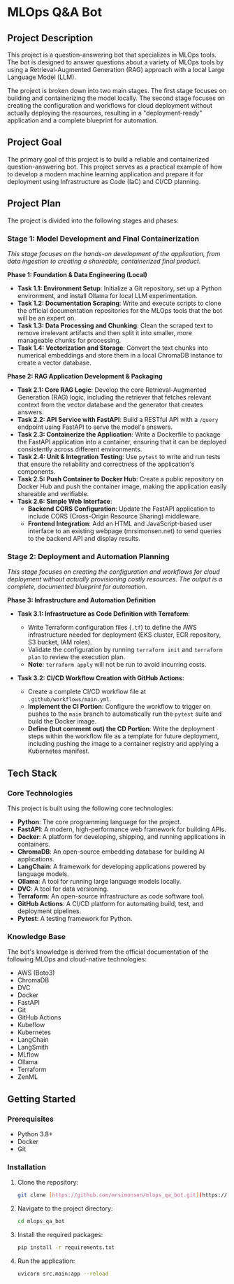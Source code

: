 # MLOps Q&A Bot

## Project Description

This project is a question-answering bot that specializes in MLOps tools. The bot is designed to answer questions about a variety of MLOps tools by using a Retrieval-Augmented Generation (RAG) approach with a local Large Language Model (LLM).

The project is broken down into two main stages. The first stage focuses on building and containerizing the model locally. The second stage focuses on creating the configuration and workflows for cloud deployment without actually deploying the resources, resulting in a "deployment-ready" application and a complete blueprint for automation.

## Project Goal

The primary goal of this project is to build a reliable and containerized question-answering bot. This project serves as a practical example of how to develop a modern machine learning application and prepare it for deployment using Infrastructure as Code (IaC) and CI/CD planning.

## Project Plan

The project is divided into the following stages and phases:

### Stage 1: Model Development and Final Containerization

*This stage focuses on the hands-on development of the application, from data ingestion to creating a shareable, containerized final product.*

**Phase 1: Foundation & Data Engineering (Local)**
- **Task 1.1: Environment Setup**: Initialize a Git repository, set up a Python environment, and install Ollama for local LLM experimentation.
- **Task 1.2: Documentation Scraping**: Write and execute scripts to clone the official documentation repositories for the MLOps tools that the bot will be an expert on.
- **Task 1.3: Data Processing and Chunking**: Clean the scraped text to remove irrelevant artifacts and then split it into smaller, more manageable chunks for processing.
- **Task 1.4: Vectorization and Storage**: Convert the text chunks into numerical embeddings and store them in a local ChromaDB instance to create a vector database.

**Phase 2: RAG Application Development & Packaging**
- **Task 2.1: Core RAG Logic**: Develop the core Retrieval-Augmented Generation (RAG) logic, including the retriever that fetches relevant context from the vector database and the generator that creates answers.
- **Task 2.2: API Service with FastAPI**: Build a RESTful API with a `/query` endpoint using FastAPI to serve the model's answers.
- **Task 2.3: Containerize the Application**: Write a Dockerfile to package the FastAPI application into a container, ensuring that it can be deployed consistently across different environments.
- **Task 2.4: Unit & Integration Testing**: Use `pytest` to write and run tests that ensure the reliability and correctness of the application's components.
- **Task 2.5: Push Container to Docker Hub**: Create a public repository on Docker Hub and push the container image, making the application easily shareable and verifiable.
- **Task 2.6: Simple Web Interface**:
    - **Backend CORS Configuration**: Update the FastAPI application to include CORS (Cross-Origin Resource Sharing) middleware.
    - **Frontend Integration**: Add an HTML and JavaScript-based user interface to an existing webpage (mrsimonsen.net) to send queries to the backend API and display results.

### Stage 2: Deployment and Automation Planning

*This stage focuses on creating the configuration and workflows for cloud deployment without actually provisioning costly resources. The output is a complete, documented blueprint for automation.*

**Phase 3: Infrastructure and Automation Definition**
- **Task 3.1: Infrastructure as Code Definition with Terraform**:
    - Write Terraform configuration files (`.tf`) to define the AWS infrastructure needed for deployment (EKS cluster, ECR repository, S3 bucket, IAM roles).
    - Validate the configuration by running `terraform init` and `terraform plan` to review the execution plan.
    - **Note**: `terraform apply` will not be run to avoid incurring costs.

- **Task 3.2: CI/CD Workflow Creation with GitHub Actions**:
    - Create a complete CI/CD workflow file at `.github/workflows/main.yml`.
    - **Implement the CI Portion**: Configure the workflow to trigger on pushes to the `main` branch to automatically run the `pytest` suite and build the Docker image.
    - **Define (but comment out) the CD Portion**: Write the deployment steps within the workflow file as a template for future deployment, including pushing the image to a container registry and applying a Kubernetes manifest.

## Tech Stack

### Core Technologies

This project is built using the following core technologies:

* **Python**: The core programming language for the project.
* **FastAPI**: A modern, high-performance web framework for building APIs.
* **Docker**: A platform for developing, shipping, and running applications in containers.
* **ChromaDB**: An open-source embedding database for building AI applications.
* **LangChain**: A framework for developing applications powered by language models.
* **Ollama**: A tool for running large language models locally.
* **DVC**: A tool for data versioning.
* **Terraform**: An open-source infrastructure as code software tool.
* **GitHub Actions**: A CI/CD platform for automating build, test, and deployment pipelines.
* **Pytest**: A testing framework for Python.

### Knowledge Base

The bot's knowledge is derived from the official documentation of the following MLOps and cloud-native technologies:

* AWS (Boto3)
* ChromaDB
* DVC
* Docker
* FastAPI
* Git
* GitHub Actions
* Kubeflow
* Kubernetes
* LangChain
* LangSmith
* MLflow
* Ollama
* Terraform
* ZenML

## Getting Started

### Prerequisites

- Python 3.8+
- Docker
- Git

### Installation

1.  Clone the repository:
    ```bash
    git clone [https://github.com/mrsimonsen/mlops_qa_bot.git](https://github.com/mrsimonsen/mlops_qa_bot.git)
    ```
2.  Navigate to the project directory:
    ```bash
    cd mlops_qa_bot
    ```
3.  Install the required packages:
    ```bash
    pip install -r requirements.txt
    ```
4.  Run the application:
    ```bash
    uvicorn src.main:app --reload
    ```